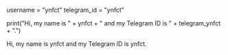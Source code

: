 
username = "ynfct"
telegram_id = "ynfct"

print("Hi, my name is " + ynfct + " and my Telegram ID is " + telegram_ynfct + ".")

Hi, my name is ynfct and my Telegram ID is ynfct.
